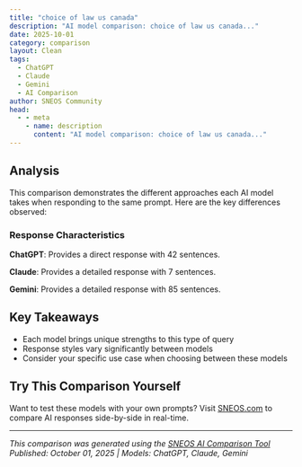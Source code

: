 ```yaml
---
title: "choice of law us canada"
description: "AI model comparison: choice of law us canada..."
date: 2025-10-01
category: comparison
layout: Clean
tags:
  - ChatGPT
  - Claude
  - Gemini
  - AI Comparison
author: SNEOS Community
head:
  - - meta
    - name: description
      content: "AI model comparison: choice of law us canada..."
---
```


<ChatComparison
  title="choice of law us canada"
  prompt="choice of law us canada"
  :responses='{
    "ChatGPT": "The choice of law in disputes involving the United States and Canada depends on the context of the legal issue, the nature of the dispute, and the relevant jurisdictional rules. Below is an overview of the general principles and considerations:\n\n### 1. **Choice of Law Overview**\n- **Choice of Law** refers to the rules a court applies to determine which jurisdiction\u2019s substantive laws will govern a legal dispute.\n- When parties or transactions cross international borders, such as between the U.S. and Canada, courts decide whether to apply U.S. law, Canadian law, or the law of a particular state or province.\n\n### 2. **Contracts**\n- **Parties\u2019 Choice:** Contracts often include a \u201Cchoice of law\u201D clause specifying which jurisdiction\u2019s laws govern the agreement. Courts generally honor such clauses unless doing so would violate public policy.\n- **Without a Choice Clause:** If the contract does not specify a choice of law, courts use choice of law principles, considering factors such as place of contracting, place of performance, location of parties, and the most significant relationship to the contract.\n\n### 3. **Torts**\n- In tort cases involving parties from the U.S. and Canada, courts analyze where the wrong occurred, where the harm was suffered, and which jurisdiction has the most significant interest.\n- For instance, if a car accident occurs in Canada involving a U.S. driver, Canadian courts likely apply Canadian tort law.\n\n### 4. **Commerce and Business**\n- Cross-border business disputes may involve complex choice of law issues, including trade regulations, tariffs, and compliance with both countries\u2019 laws.\n- Arbitration clauses with specified law and forum are commonly used to avoid litigating choice of law questions.\n\n### 5. **Family Law**\n- Family law issues such as divorce, child custody, and support often involve choice of law complexities.\n- Courts typically consider domicile or habitual residence to decide applicable law.\n  \n### 6. **International Treaties and Agreements**\n- NAFTA (now USMCA), trade treaties, and bilateral agreements can influence choice of law and jurisdiction in commercial matters between U.S. and Canada.\n- Criminal law generally remains under each country\u2019s sovereignty, with extradition governed by treaties.\n\n### Practical Tips:\n- **Draft Clear Clauses:** If drafting cross-border contracts, specify governing law and dispute resolution methods.\n- **Consult Experts:** Choice of law can be complex across U.S. states and Canadian provinces, as laws vary significantly.\n- **Consider Enforcement:** Even if a U.S. court applies U.S. law, enforcement of judgments in Canada requires recognition by Canadian courts, and vice versa.\n\n---\n\nIf you have a specific scenario or legal issue in mind involving U.S.-Canada choice of law, please provide additional details for a more tailored explanation.",
    "Claude": "Choice of law between the US and Canada involves complex legal principles that determine which jurisdiction\u0027s laws apply to a dispute. Here\u0027s an overview:\n\n## Key Principles\n\n**Contract Disputes:**\n- Parties can generally choose which law governs their contract (choice of law clause)\n- Without a clause, courts typically apply the law of the jurisdiction with the most significant relationship to the transaction\n- Both countries generally respect party autonomy in choosing governing law\n\n**Tort Claims:**\n- Usually governed by the law where the injury occurred (lex loci delicti)\n- Some jurisdictions use \u0022most significant relationship\u0022 test\n- Modern trend considers where the parties are located and where the relationship is centered\n\n## Factors Courts Consider\n\n1. **Location of the parties**\n2. **Where the contract was made/performed**\n3. **Subject matter of the contract**\n4. **Place where the relationship is centered**\n5. **Public policy considerations**\n\n## Practical Considerations\n\n**Forum Selection:**\n- Choice of law often relates to forum selection (which court hears the case)\n- US and Canadian courts generally enforce forum selection clauses\n\n**Enforcement:**\n- Judgments from one country are generally enforceable in the other\n- Both countries are parties to various international conventions\n\n## Recommendations\n\n- Include clear choice of law and forum selection clauses in contracts\n- Consider which jurisdiction\u0027s laws are more favorable to your interests\n- Consult with attorneys licensed in relevant jurisdictions\n- Consider practical enforcement issues\n\nWould you like me to elaborate on any specific aspect or type of dispute?",
    "Gemini": "Okay, let\u0027s break down choice of law in the US and Canada, focusing on the key differences, similarities, and common scenarios.  This is a complex area, so I\u0027ll provide a general overview.  **Important Disclaimer: I am an AI and cannot provide legal advice. This information is for educational purposes only. Consult with a qualified attorney in the relevant jurisdiction for legal advice related to your specific situation.**\n\n**What is Choice of Law?**\n\nChoice of law (also known as \u0022conflict of laws\u0022 or \u0022private international law\u0022) refers to the set of rules a court uses to determine which jurisdiction\u0027s substantive law should be applied when a legal dispute involves more than one jurisdiction (e.g., different states within the US, or different countries like the US and Canada).  It\u0027s a necessary step *after* a court has already determined that it has *jurisdiction* (the power to hear the case).\n\n**Why is Choice of Law Important?**\n\nThe outcome of a case can be dramatically different depending on which jurisdiction\u0027s law applies.  For example:\n\n*   **Contract Law:**  The enforceability of certain contract clauses (like limitations of liability or arbitration agreements) can vary widely.\n*   **Tort Law:**  The standard of care, the types of damages recoverable, and the availability of defenses can differ significantly.\n*   **Property Law:**  The ownership and transfer of property are governed by the laws of the jurisdiction where the property is located (lex loci rei sitae).\n*   **Family Law:** Divorce, child custody, and spousal support laws vary greatly, impacting the financial and personal outcomes of a case.\n\n**General Principles: US and Canada**\n\nBoth the US and Canada address choice of law through a combination of:\n\n*   **Statutes:** Some specific statutes dictate which law applies in certain situations (e.g., the UN Convention on Contracts for the International Sale of Goods (CISG), which both countries have ratified, governs many international sales contracts).\n*   **Common Law:**  The majority of choice of law rules are developed through judicial precedent (case law).\n\n**Key Differences and Similarities**\n\nHere\u0027s a breakdown comparing and contrasting approaches in the US and Canada:\n\n| Feature          | United States                                                                                                                                                           | Canada                                                                                                                                                                                              |\n| ----------------- | ------------------------------------------------------------------------------------------------------------------------------------------------------------------------ | ----------------------------------------------------------------------------------------------------------------------------------------------------------------------------------------------------- |\n| **Approach**      | Primarily *governmental interest analysis* and the *most significant relationship* test (Restatement (Second) of Conflict of Laws).                                           | A more rigid and traditional approach, emphasizing *connecting factors* and *certainty* (though modern approaches are evolving toward more flexibility).                                         |\n| **Restatement**   | The Restatement (Second) of Conflict of Laws is highly influential, but not binding law.  Individual states are free to adopt or reject its principles.                 | No single unifying document like the Restatement. Each province develops its own choice of law rules, based on common law principles.                                                             |\n| **Contracts**     | Emphasizes party autonomy (the right of parties to choose the governing law in their contract).  Choice-of-law clauses are generally enforced unless against public policy. | Similar emphasis on party autonomy. Choice-of-law clauses are generally enforced, subject to public policy considerations and possibly statutory restrictions.                                  |\n| **Torts**         | *Most significant relationship* test.  Courts consider factors like the place of injury, the place of conduct, the domicile/residence/nationality of the parties, and the place where the relationship is centered. | Traditionally, the *lex loci delicti* rule (law of the place where the tort occurred) applied. Modern trend is towards a more flexible approach considering relevant connecting factors. |\n| **Real Property** | *Lex loci rei sitae* (law of the place where the property is located) almost always applies.                                                                             | *Lex loci rei sitae* is the almost universally accepted rule.                                                                                                                                   |\n| **Federal System** | US states have their own choice of law rules, leading to potential variations. The *Erie Doctrine* requires federal courts sitting in diversity jurisdiction to apply the choice of law rules of the state in which they sit. | Canadian provinces have their own choice of law rules, but there is greater harmonization than in the US. Federal law can also play a role in certain areas.                                       |\n| **Renvoi**         | Generally disfavored.  *Renvoi* occurs when the forum court\u0027s choice of law rule refers to the law of another jurisdiction, and that jurisdiction\u0027s choice of law rule refers back to the law of the forum (or to a third jurisdiction).  US courts usually apply the *internal* law of the chosen jurisdiction, not its *whole* law (including its choice of law rules). | Canadian courts are more open to accepting renvoi in certain limited circumstances, especially in cases involving immovable property.                                                           |\n\n**Explanation of Key Concepts**\n\n*   **Most Significant Relationship:** The court determines which jurisdiction has the most substantial connection to the issue in dispute, considering various factors relevant to the specific type of case (contract, tort, etc.). This is a flexible and fact-specific analysis.\n*   **Governmental Interest Analysis:**  The court examines the policies and interests of the involved jurisdictions to determine which jurisdiction has the greatest interest in having its law applied.\n*   **Lex Loci Delicti:**  The law of the place where the tort occurred governs the case.  This is a traditional rule that is becoming less rigidly applied in many jurisdictions.\n*   **Lex Loci Rei Sitae:** The law of the place where the property is located governs issues related to that property.\n*   **Party Autonomy:** The principle that parties to a contract are generally free to choose the law that will govern their agreement.\n*   **Connecting Factors:**  Facts that link a legal dispute to a particular jurisdiction (e.g., place of contracting, place of performance, domicile of the parties).\n*   **Public Policy Exception:**  A court will not apply the law of another jurisdiction if it violates the fundamental public policy of the forum jurisdiction.\n\n**Examples**\n\n1.  **Contract Dispute (US):** A contract between a California company and a New York company is formed in California but performed in New York. The contract has a clause stating \u0022California law governs.\u0022  A dispute arises.  A court would likely uphold the choice-of-law clause, applying California law unless New York has a materially greater interest in the matter and application of California law would be contrary to a fundamental policy of New York.\n\n2.  **Contract Dispute (Canada):** A contract is formed between a company in Ontario and a company in Quebec. The contract specifies that Ontario law governs.  A Quebec court would generally uphold the choice of law clause, but it might refuse to enforce the clause if it violates a fundamental public policy of Quebec or a mandatory rule of Quebec law that applies regardless of the parties\u0027 choice.\n\n3.  **Tort Case (US):** A car accident occurs in Nevada. The plaintiff is a resident of California, and the defendant is a resident of Arizona. A California court would likely apply the *most significant relationship* test to determine which state\u0027s law governs liability and damages. Factors considered would include the place of injury (Nevada), the domicile of the parties (California and Arizona), and the place where the conduct causing the injury occurred (Nevada).\n\n4.  **Tort Case (Canada):** A person from British Columbia is injured in a car accident in Alberta, caused by a driver from Alberta.  Traditionally, an Alberta court would apply Alberta law (lex loci delicti). However, a modern approach might consider whether British Columbia has a more significant relationship to the issue, potentially leading to the application of BC law.\n\n**Important Considerations**\n\n*   **Specific Facts:** Choice of law analysis is highly fact-dependent. The specific circumstances of each case will determine which jurisdiction\u0027s law applies.\n*   **Type of Case:** The choice of law rules can vary depending on the type of legal issue involved (contract, tort, property, etc.).\n*   **Forum:** The choice of law rules of the jurisdiction where the lawsuit is filed (the forum) will govern the analysis.\n*   **Evolving Law:** Choice of law rules are constantly evolving through court decisions.\n*   **International Treaties:** Treaties such as the CISG can preempt domestic choice of law rules in certain international transactions.\n\n**In Summary**\n\nWhile both the US and Canada aim to achieve fairness and predictability in choice of law, their approaches differ. The US system tends to be more flexible and emphasizes governmental interests and relationships, while the Canadian system has historically been more rigid, focusing on connecting factors and the place where the cause of action arose. Both systems recognize party autonomy in contract law, but subject to public policy limitations.  Given the complexity and the potential for significant variation based on the specific facts, consulting with a qualified attorney is crucial when choice of law issues arise.\n"
  }'
  published-date="23:23"
/>

## Analysis

This comparison demonstrates the different approaches each AI model takes when responding to the same prompt. Here are the key differences observed:

### Response Characteristics

**ChatGPT**: Provides a direct response with 42 sentences. 

**Claude**: Provides a detailed response with 7 sentences. 

**Gemini**: Provides a detailed response with 85 sentences. 

## Key Takeaways

- Each model brings unique strengths to this type of query
- Response styles vary significantly between models
- Consider your specific use case when choosing between these models

## Try This Comparison Yourself

Want to test these models with your own prompts? Visit [SNEOS.com](https://sneos.com) to compare AI responses side-by-side in real-time.

---

*This comparison was generated using the [SNEOS AI Comparison Tool](https://sneos.com)*
*Published: October 01, 2025 | Models: ChatGPT, Claude, Gemini*
